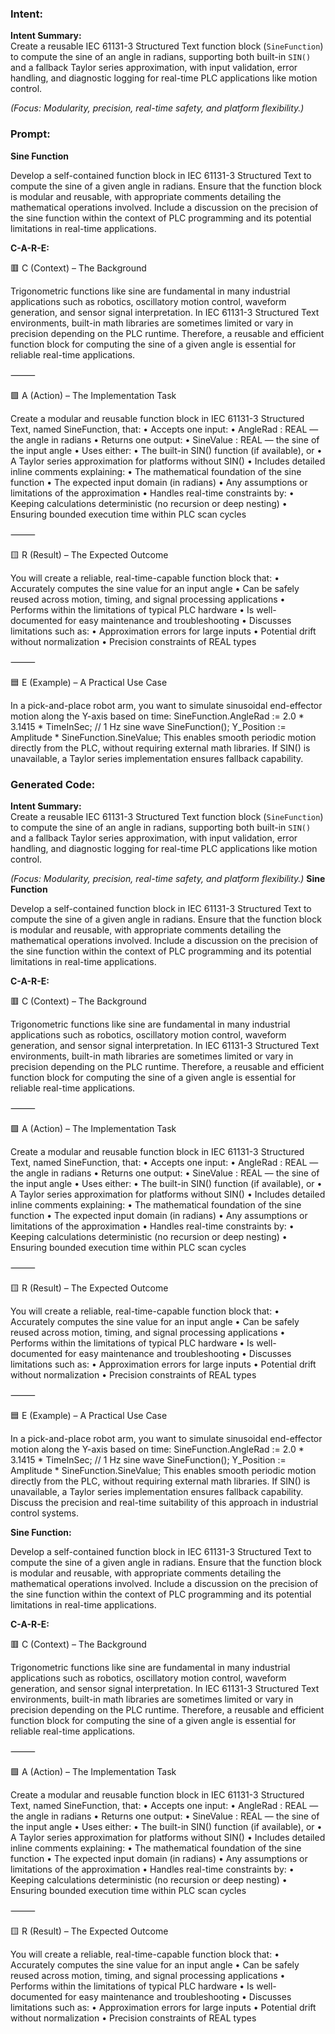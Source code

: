 ### Intent:
**Intent Summary:**  
Create a reusable IEC 61131-3 Structured Text function block (`SineFunction`) to compute the sine of an angle in radians, supporting both built-in `SIN()` and a fallback Taylor series approximation, with input validation, error handling, and diagnostic logging for real-time PLC applications like motion control.  

*(Focus: Modularity, precision, real-time safety, and platform flexibility.)*

### Prompt:
**Sine Function**

Develop a self-contained function block in IEC 61131-3 Structured Text to compute the sine of a given angle in radians. Ensure that the function block is modular and reusable, with appropriate comments detailing the mathematical operations involved. Include a discussion on the precision of the sine function within the context of PLC programming and its potential limitations in real-time applications.

**C-A-R-E:**

🟥 C (Context) – The Background

Trigonometric functions like sine are fundamental in many industrial applications such as robotics, oscillatory motion control, waveform generation, and sensor signal interpretation. In IEC 61131-3 Structured Text environments, built-in math libraries are sometimes limited or vary in precision depending on the PLC runtime. Therefore, a reusable and efficient function block for computing the sine of a given angle is essential for reliable real-time applications.

⸻

🟩 A (Action) – The Implementation Task

Create a modular and reusable function block in IEC 61131-3 Structured Text, named SineFunction, that:
	•	Accepts one input:
	•	AngleRad : REAL — the angle in radians
	•	Returns one output:
	•	SineValue : REAL — the sine of the input angle
	•	Uses either:
	•	The built-in SIN() function (if available), or
	•	A Taylor series approximation for platforms without SIN()
	•	Includes detailed inline comments explaining:
	•	The mathematical foundation of the sine function
	•	The expected input domain (in radians)
	•	Any assumptions or limitations of the approximation
	•	Handles real-time constraints by:
	•	Keeping calculations deterministic (no recursion or deep nesting)
	•	Ensuring bounded execution time within PLC scan cycles

⸻

🟨 R (Result) – The Expected Outcome

You will create a reliable, real-time-capable function block that:
	•	Accurately computes the sine value for an input angle
	•	Can be safely reused across motion, timing, and signal processing applications
	•	Performs within the limitations of typical PLC hardware
	•	Is well-documented for easy maintenance and troubleshooting
	•	Discusses limitations such as:
	•	Approximation errors for large inputs
	•	Potential drift without normalization
	•	Precision constraints of REAL types

⸻

🟦 E (Example) – A Practical Use Case

In a pick-and-place robot arm, you want to simulate sinusoidal end-effector motion along the Y-axis based on time:
SineFunction.AngleRad := 2.0 * 3.1415 * TimeInSec; // 1 Hz sine wave
SineFunction(); 
Y_Position := Amplitude * SineFunction.SineValue;
This enables smooth periodic motion directly from the PLC, without requiring external math libraries. If SIN() is unavailable, a Taylor series implementation ensures fallback capability.

### Generated Code:
**Intent Summary:**  
Create a reusable IEC 61131-3 Structured Text function block (`SineFunction`) to compute the sine of an angle in radians, supporting both built-in `SIN()` and a fallback Taylor series approximation, with input validation, error handling, and diagnostic logging for real-time PLC applications like motion control.  

*(Focus: Modularity, precision, real-time safety, and platform flexibility.)*
**Sine Function**

Develop a self-contained function block in IEC 61131-3 Structured Text to compute the sine of a given angle in radians. Ensure that the function block is modular and reusable, with appropriate comments detailing the mathematical operations involved. Include a discussion on the precision of the sine function within the context of PLC programming and its potential limitations in real-time applications.

**C-A-R-E:**

🟥 C (Context) – The Background

Trigonometric functions like sine are fundamental in many industrial applications such as robotics, oscillatory motion control, waveform generation, and sensor signal interpretation. In IEC 61131-3 Structured Text environments, built-in math libraries are sometimes limited or vary in precision depending on the PLC runtime. Therefore, a reusable and efficient function block for computing the sine of a given angle is essential for reliable real-time applications.

⸻

🟩 A (Action) – The Implementation Task

Create a modular and reusable function block in IEC 61131-3 Structured Text, named SineFunction, that:
	•	Accepts one input:
	•	AngleRad : REAL — the angle in radians
	•	Returns one output:
	•	SineValue : REAL — the sine of the input angle
	•	Uses either:
	•	The built-in SIN() function (if available), or
	•	A Taylor series approximation for platforms without SIN()
	•	Includes detailed inline comments explaining:
	•	The mathematical foundation of the sine function
	•	The expected input domain (in radians)
	•	Any assumptions or limitations of the approximation
	•	Handles real-time constraints by:
	•	Keeping calculations deterministic (no recursion or deep nesting)
	•	Ensuring bounded execution time within PLC scan cycles

⸻

🟨 R (Result) – The Expected Outcome

You will create a reliable, real-time-capable function block that:
	•	Accurately computes the sine value for an input angle
	•	Can be safely reused across motion, timing, and signal processing applications
	•	Performs within the limitations of typical PLC hardware
	•	Is well-documented for easy maintenance and troubleshooting
	•	Discusses limitations such as:
	•	Approximation errors for large inputs
	•	Potential drift without normalization
	•	Precision constraints of REAL types

⸻

🟦 E (Example) – A Practical Use Case

In a pick-and-place robot arm, you want to simulate sinusoidal end-effector motion along the Y-axis based on time:
SineFunction.AngleRad := 2.0 * 3.1415 * TimeInSec; // 1 Hz sine wave
SineFunction(); 
Y_Position := Amplitude * SineFunction.SineValue;
This enables smooth periodic motion directly from the PLC, without requiring external math libraries. If SIN() is unavailable, a Taylor series implementation ensures fallback capability. Discuss the precision and real-time suitability of this approach in industrial control systems.

**Sine Function:**

Develop a self-contained function block in IEC 61131-3 Structured Text to compute the sine of a given angle in radians. Ensure that the function block is modular and reusable, with appropriate comments detailing the mathematical operations involved. Include a discussion on the precision of the sine function within the context of PLC programming and its potential limitations in real-time applications.

**C-A-R-E:**

🟥 C (Context) – The Background

Trigonometric functions like sine are fundamental in many industrial applications such as robotics, oscillatory motion control, waveform generation, and sensor signal interpretation. In IEC 61131-3 Structured Text environments, built-in math libraries are sometimes limited or vary in precision depending on the PLC runtime. Therefore, a reusable and efficient function block for computing the sine of a given angle is essential for reliable real-time applications.

⸻

🟩 A (Action) – The Implementation Task

Create a modular and reusable function block in IEC 61131-3 Structured Text, named SineFunction, that:
	•	Accepts one input:
	•	AngleRad : REAL — the angle in radians
	•	Returns one output:
	•	SineValue : REAL — the sine of the input angle
	•	Uses either:
	•	The built-in SIN() function (if available), or
	•	A Taylor series approximation for platforms without SIN()
	•	Includes detailed inline comments explaining:
	•	The mathematical foundation of the sine function
	•	The expected input domain (in radians)
	•	Any assumptions or limitations of the approximation
	•	Handles real-time constraints by:
	•	Keeping calculations deterministic (no recursion or deep nesting)
	•	Ensuring bounded execution time within PLC scan cycles

⸻

🟨 R (Result) – The Expected Outcome

You will create a reliable, real-time-capable function block that:
	•	Accurately computes the sine value for an input angle
	•	Can be safely reused across motion, timing, and signal processing applications
	•	Performs within the limitations of typical PLC hardware
	•	Is well-documented for easy maintenance and troubleshooting
	•	Discusses limitations such as:
	•	Approximation errors for large inputs
	•	Potential drift without normalization
	•	Precision constraints of REAL types
